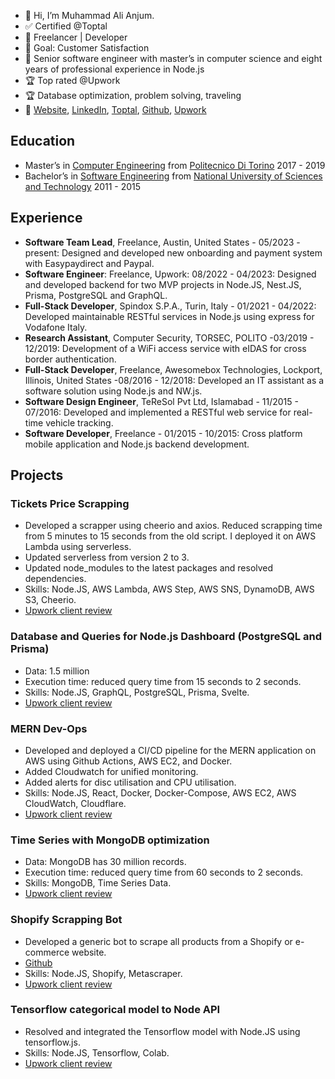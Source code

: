 - 👋 Hi, I’m Muhammad Ali Anjum.
- ✅ Certified @Toptal
- 💼 Freelancer | Developer
- 👀 Goal: Customer Satisfaction
- 💼 Senior software engineer with master’s in computer science and eight years of professional experience in Node.js
- 🏆 Top rated @Upwork
- 🏆 Database optimization, problem solving, traveling
- 🔗 [Website](https://www.ali-anjum.com), [LinkedIn](https://linkedin.com/in/alianjum0), [Toptal](https://www.toptal.com/resume/muhammad-ali-anjum), [Github](http://github.com/alianjum0), [Upwork](https://www.upwork.com/freelancers/alianjum0)

## Education
* Master’s in [Computer Engineering](https://didattica.polito.it/pls/portal30/sviluppo.offerta_formativa.corsi?p_sdu_cds=37:10&p_a_acc=2018&p_header=N&p_lang=EN) from [Politecnico Di Torino](https://www.polito.it/)  2017 - 2019
* Bachelor’s in [Software Engineering](http://www.seecs.nust.edu.pk/Departments/Software-Engineering) from [National University of Sciences and Technology](http://www.seecs.nust.edu.pk/)  2011 - 2015

## Experience
* **Software Team Lead**, Freelance, Austin, United States - 05/2023 - present: Designed and developed new onboarding and payment system with Easypaydirect and Paypal. 
* **Software Engineer**: Freelance, Upwork: 08/2022 - 04/2023: Designed and developed backend for two MVP projects in Node.JS, Nest.JS, Prisma, PostgreSQL and GraphQL.
* **Full-Stack Developer**, Spindox S.P.A., Turin, Italy - 01/2021 - 04/2022: Developed maintainable RESTful services in Node.js using express for Vodafone Italy.
* **Research Assistant**, Computer Security, TORSEC, POLITO -03/2019 - 12/2019: Development of a WiFi access service with eIDAS for cross border authentication.
* **Full-Stack Developer**, Freelance, Awesomebox Technologies, Lockport, Illinois, United States -08/2016 - 12/2018: Developed an IT assistant as a software solution using Node.js and NW.js.
* **Software Design Engineer**, TeReSol Pvt Ltd, Islamabad - 11/2015 - 07/2016: Developed and implemented a RESTful web service for real-time vehicle tracking.
* **Software Developer**, Freelance - 01/2015 - 10/2015: Cross platform mobile application and Node.js backend development.
## Projects
### Tickets Price Scrapping
  - Developed a scrapper using cheerio and axios. Reduced scrapping time from 5 minutes to 15 seconds from the old script. I deployed it on AWS Lambda using serverless.
  - Updated serverless from version 2 to 3.
  - Updated node_modules to the latest packages and resolved dependencies.
  - Skills: Node.JS, AWS Lambda, AWS Step, AWS SNS, DynamoDB, AWS S3, Cheerio.
  - [Upwork client review](https://www.linkedin.com/posts/alianjum0_see-how-i-can-get-your-project-done-on-upwork-activity-7042254872687116288-o-UM)

### Database and Queries for Node.js Dashboard (PostgreSQL and Prisma)
  - Data: 1.5 million
  - Execution time: reduced query time from 15 seconds to 2 seconds.
  - Skills: Node.JS, GraphQL, PostgreSQL, Prisma, Svelte.
  - [Upwork client review](https://www.linkedin.com/posts/alianjum0_see-how-i-can-get-your-project-done-on-upwork-activity-7028661467587452928-zfOj)
  
### MERN Dev-Ops
  - Developed and deployed a CI/CD pipeline for the MERN application on AWS using Github Actions, AWS EC2, and Docker.
  - Added Cloudwatch for unified monitoring.
  - Added alerts for disc utilisation and CPU utilisation.
  - Skills: Node.JS, React, Docker, Docker-Compose, AWS EC2, AWS CloudWatch, Cloudflare.
  - [Upwork client review](https://www.linkedin.com/posts/alianjum0_see-how-i-can-get-your-project-done-on-upwork-activity-7056952510732771330-ghi1)

### Time Series with MongoDB optimization
  - Data: MongoDB has 30 million records.
  - Execution time: reduced query time from 60 seconds to 2 seconds.
  - Skills: MongoDB, Time Series Data.
  - [Upwork client review](https://www.linkedin.com/posts/alianjum0_see-how-i-can-get-your-project-done-on-upwork-activity-7028660434664615936-RFCj)
 
### Shopify Scrapping Bot
  - Developed a generic bot to scrape all products from a Shopify or e-commerce website.
  - [Github](https://github.com/alianjum0/shopify-scraper)
  - Skills: Node.JS, Shopify, Metascraper.
  - [Upwork client review](https://www.linkedin.com/posts/alianjum0_see-how-i-can-get-your-project-done-on-upwork-activity-7056949898117586944-gubV)

### Tensorflow categorical model to Node API
  - Resolved and integrated the Tensorflow model with Node.JS using tensorflow.js.
  - Skills: Node.JS, Tensorflow, Colab.
  - [Upwork client review](https://www.linkedin.com/posts/alianjum0_see-how-i-can-get-your-project-done-on-upwork-activity-7056951404996812800-IpEI)
